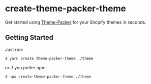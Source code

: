 # create-theme-packer-theme

Get started using [Theme-Packer](https://davidwarrington.github.io/theme-packer/) for your Shopify themes in seconds.

## Getting Started

Just run:
```shell
$ yarn create theme-packer-theme ./theme
```
or if you prefer npm:
```shell
$ npx create-theme-packer-theme ./theme
```
